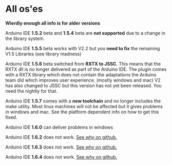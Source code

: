 All os'es
==

**Wierdly enough all info is for alder versions**

Arduino IDE **1.5.2** beta and **1.5.4** beta are **not supported** due to a change in the library system.

Arduino IDE **1.5.5** beta works with V2.2 but you **need to fix** the remaining V1.5 Libraries (see library madness)

Arduino IDE **1.5.6** beta switched from **RXTX to JSSC**. This means that the RXTX dll is no longer delivered as part of the Arduino IDE. The plugin comes with a RXTX library which does not contain the adaptations the Arduino team did which improves user experience. (mostly windows and mac)
V2 has also changed to JSSC but this version has not yet been released. You need the nightly for that.

Arduino IDE **1.5.7** comes with a **new toolchain** and no longer includes the make utility. Most linux machines will not be affected but it gives problems in windows and mac. See the platform dependent info on how to get this fixed.

Arduino IDE **1.6.0** can deliver problems in windows

Arduino IDE **1.6.2** does not work. [See why on github.](https://github.com/arduino/Arduino/issues/2982)

Arduino IDE **1.6.3** does not work. [See why on github.](https://github.com/arduino/Arduino/issues/2982)

Arduino IDE **1.6.4** does not work. [See why on github.](https://github.com/arduino/Arduino/issues/2982)